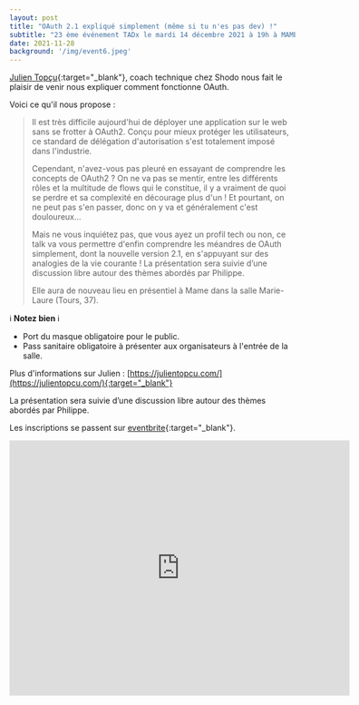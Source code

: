 ```yaml
---
layout: post
title: "OAuth 2.1 expliqué simplement (même si tu n'es pas dev) !"
subtitle: "23 ème événement TADx le mardi 14 décembre 2021 à 19h à MAME (Tours, 37)"
date: 2021-11-28
background: '/img/event6.jpeg'
---
```

[Julien Topçu](https://julientopcu.com/){:target="_blank"}, coach technique chez Shodo nous fait le plaisir de venir nous expliquer comment fonctionne OAuth.

Voici ce qu'il nous propose :

>Il est très difficile aujourd'hui de déployer une application sur le web sans se frotter à OAuth2. Conçu pour mieux protéger les utilisateurs, ce standard de délégation d'autorisation s'est totalement imposé dans l'industrie.
>
>Cependant, n'avez-vous pas pleuré en essayant de comprendre les concepts de OAuth2 ? On ne va pas se mentir, entre les différents rôles et la multitude de flows qui le constitue, il y a vraiment de quoi se perdre et sa complexité en décourage plus d'un ! Et pourtant, on ne peut pas s'en passer, donc on y va et généralement c'est douloureux…
>
>Mais ne vous inquiétez pas, que vous ayez un profil tech ou non, ce talk va vous permettre d'enfin comprendre les méandres de OAuth simplement, dont la nouvelle version 2.1, en s'appuyant sur des analogies de la vie courante !
>La présentation sera suivie d’une discussion libre autour des thèmes abordés par Philippe.
>
>Elle aura de nouveau lieu en présentiel à Mame dans la salle Marie-Laure (Tours, 37).

ℹ️ **Notez bien** ℹ️ 

 - Port du masque obligatoire pour le public.
 - Pass sanitaire obligatoire à présenter aux organisateurs à l'entrée de la salle. 

Plus d'informations sur Julien : [https://julientopcu.com/](https://julientopcu.com/){:target="_blank"}

La présentation sera suivie d’une discussion libre autour des thèmes abordés par Philippe.

Les inscriptions se passent sur [eventbrite](https://www.eventbrite.fr/e/billets-oauth-21-explique-simplement-meme-si-tu-nes-pas-dev-218728010367){:target="_blank"}.

<iframe src="https://www.google.com/maps/embed?pb=!1m14!1m8!1m3!1d5401.937664338934!2d0.668619!3d47.393041!3m2!1i1024!2i768!4f13.1!3m3!1m2!1s0x0%3A0xf59dd58d55f79b77!2sMAME!5e0!3m2!1sfr!2sfr!4v1572774528763!5m2!1sfr!2sfr" width="600" height="450" frameborder="0" style="border:0;" allowfullscreen=""></iframe>



